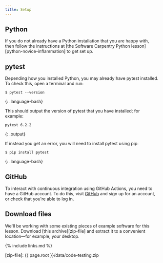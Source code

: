 ```yaml
---
title: Setup
---
```


## Python

If you do not already have a Python installation that you are happy with, then follow the instructions at [the Software Carpentry Python lesson][python-novice-inflammation] to get set up.


## pytest

Depending how you installed Python, you may already have pytest installed. To check this, open a terminal and run:

~~~
$ pytest --version
~~~
{: .language-bash}

This should output the version of pytest that you have installed; for example:

~~~
pytest 6.2.2
~~~
{: .output}

If instead you get an error, you will need to install pytest using pip:

~~~
$ pip install pytest
~~~
{: .language-bash}


## GitHub

To interact with continuous integration using GitHub Actions, you need to have a GitHub account. To do this, visit [GitHub][github] and sign up for an account, or check that you're able to log in.

## Download files

We'll be working with some existing pieces of example software for this lesson. Download [this archive][zip-file] and extract it to a convenient location&mdash;for example, your desktop.


{% include links.md %}

[github]: github.com
[zip-file]: {{ page.root }}/data/code-testing.zip
